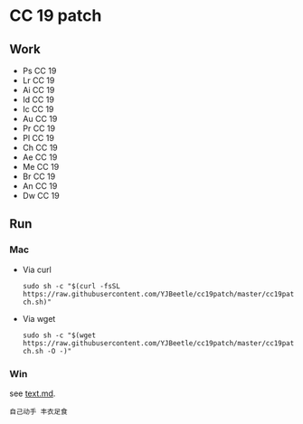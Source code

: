 # CC 19 patch

## Work

*	Ps CC 19
*	Lr CC 19
*	Ai CC 19
*	Id CC 19
*	Ic CC 19
*	Au CC 19
*	Pr CC 19
*	Pl CC 19
*	Ch CC 19
*	Ae CC 19
*	Me CC 19
*	Br CC 19
*	An CC 19
*	Dw CC 19

## Run

### Mac

*	Via curl

	```sudo sh -c "$(curl -fsSL https://raw.githubusercontent.com/YJBeetle/cc19patch/master/cc19patch.sh)"```

*	Via wget

	```sudo sh -c "$(wget https://raw.githubusercontent.com/YJBeetle/cc19patch/master/cc19patch.sh -O -)"```

### Win

see [text.md](./text.md).

	自己动手 丰衣足食
